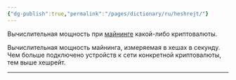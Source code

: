 ```yaml
---
{"dg-publish":true,"permalink":"/pages/dictionary/ru/heshrejt/"}
---
```



Вычислительная мощность при [майнинге](https://hackmd.io/yv9GHF2KSSS-daDFH4-REQ) какой-либо криптовалюты.

Вычислительная мощность майнинга, измеряемая в хешах в секунду. Чем больше подключено устройств к сети конкретной криптовалюты, тем выше хешрейт.

---
